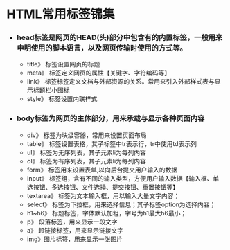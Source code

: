# HTML常用标签锦集

* ### head标签是网页的HEAD(头)部分中包含有的内置标签，一般用来申明使用的脚本语言，以及网页传输时使用的方式等。
  * title》 标签设置网页的标题
  * meta》 标签定义网页的属性【关键字、字符编码等】
  * link》 标签标签定义文档与外部资源的关系。常用来引入外部样式表与显示标题栏小图标
  * style》 标签设置内联样式
  
* ### body标签为网页的主体部分，用来承载与显示各种页面内容
  * div》 标签为块级容器，常用来设置页面布局
  * table》 标签设置表格，其子标签中tr表示行，tr中使用td表示列
  * ul》 标签为无序列表，其子元素li为每列内容
  * ol》 标签为有序列表，其子元素li为每列内容
  * form》 标签用来设置表单,以向后台提交用户输入的数据
  * input》 标签组，含有不同的输入类型，方便用户输入数据【输入框、单选按钮、多选按钮、文件选择、提交按钮、重置按钮等】
  * textarea》 标签为文本输入框，用以输入大量文字内容；
  * select》 标签为下拉框，用来选择信息；其子标签option为选择内容；
  * h1~h6》 标题标签，字体默认加粗，字号为h1最大h6最小；
  * p》 段落标签，用来显示一段文字
  * a》 超链接标签，用来显示链接文字
  * img》图片标签，用来显示一张图片
